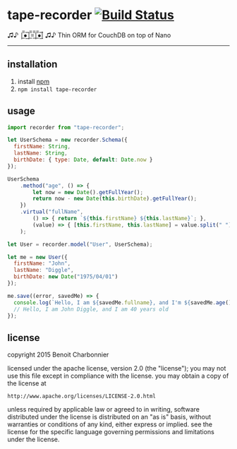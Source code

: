 # tape-recorder [![Build Status](https://travis-ci.org/minni-im/tape-recorder.svg)](https://travis-ci.org/minni-im/tape-recorder)

♫♪ |̲̅̅●̲̅̅|̲̅̅=̲̅̅|̲̅̅●̲̅̅| ♫♪
Thin ORM for CouchDB on top of Nano

---

## installation

1. install [npm](http://npmjs.org)
2. `npm install tape-recorder`

## usage

``` javascript
import recorder from "tape-recorder";

let UserSchema = new recorder.Schema({
  firstName: String,
  lastName: String,
  birthDate: { type: Date, default: Date.now }
});

UserSchema
    .method("age", () => {
        let now = new Date().getFullYear();
        return now - new Date(this.birthDate).getFullYear();
    })
    .virtual("fullName",
        () => { return `${this.firstName} ${this.lastName}`; },
        (value) => { [this.firstName, this.lastName] = value.split(" "); }
    );

let User = recorder.model("User", UserSchema);

let me = new User({
  firstName: "John",
  lastName: "Diggle",
  birthDate: new Date("1975/04/01")
});

me.save((error, savedMe) => {
  console.log(`Hello, I am ${savedMe.fullname}, and I'm ${savedMe.age()} years old`);
  // Hello, I am John Diggle, and I am 40 years old
});
```

## license

copyright 2015 Benoit Charbonnier

licensed under the apache license, version 2.0 (the "license");
you may not use this file except in compliance with the license.
you may obtain a copy of the license at

    http://www.apache.org/licenses/LICENSE-2.0.html

unless required by applicable law or agreed to in writing, software
distributed under the license is distributed on an "as is" basis,
without warranties or conditions of any kind, either express or implied.
see the license for the specific language governing permissions and
limitations under the license.
